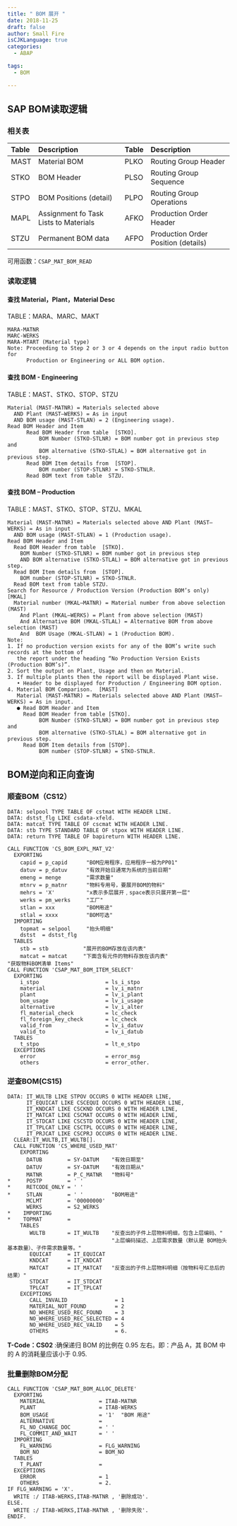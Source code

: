 ```yaml
---
title: " BOM 展开 "
date: 2018-11-25
draft: false
author: Small Fire
isCJKLanguage: true
categories: 
  - ABAP

tags: 
  - BOM

---
```



## SAP BOM读取逻辑

### 相关表

| Table | Description                           | Table | Description                         |
| :---- | :------------------------------------ | :---- | :---------------------------------- |
| MAST  | Material BOM                          | PLKO  | Routing Group Header                |
| STKO  | BOM Header                            | PLSO  | Routing Group Sequence              |
| STPO  | BOM Positions (detail)                | PLPO  | Routing Group Operations            |
| MAPL  | Assignment fo Task Lists to Materials | AFKO  | Production Order Header             |
| STZU  | Permanent BOM data                    | AFPO  | Production Order Position (details) |


可用函数：`CSAP_MAT_BOM_READ`

### 读取逻辑 ###

#### 查找 Material，Plant，Material Desc

TABLE：MARA、MARC、MAKT

```ABAP
MARA-MATNR    
MARC-WERKS   
MARA-MTART (Material type)
Note: Proceeding to Step 2 or 3 or 4 depends on the input radio button for 
      Production or Engineering or ALL BOM option.
```

#### 查找 BOM - Engineering

TABLE：MAST、STKO、STOP、STZU

```ABAP
Material (MAST-MATNR) = Materials selected above
  AND Plant (MAST–WERKS) = As in input 
  AND BOM usage (MAST-STLAN) = 2 (Engineering usage).
Read BOM Header and Item
      Read BOM Header from table  [STKO].
          BOM Number (STKO-STLNR) = BOM number got in previous step and
          BOM alternative (STKO-STLAL) = BOM alternative got in previous step.
      Read BOM Item details from  [STOP].
          BOM number (STOP-STLNR) = STKO-STNLR.
      Read BOM text from table  STZU.
```

#### 查找 BOM – Production

TABLE：MAST、STKO、STOP、STZU、MKAL

```ABAP
Material (MAST-MATNR) = Materials selected above AND Plant (MAST–WERKS) = As in input 
  AND BOM usage (MAST-STLAN) = 1 (Production usage).
Read BOM Header and Item
  Read BOM Header from table  [STKO].
    BOM Number (STKO-STLNR) = BOM number got in previous step
    AND BOM alternative (STKO-STLAL) = BOM alternative got in previous step.
  Read BOM Item details from  [STOP].
    BOM number (STOP-STLNR) = STKO-STNLR.
  Read BOM text from table STZU.
Search for Resource / Production Version (Production BOM’s only)   [MKAL]
  Material number (MKAL–MATNR) = Material number from above selection (MAST) 
    And Plant (MKAL–WERKS) = Plant from above selection (MAST)
    And Alternative BOM (MKAL-STLAL) = Alternative BOM from above selection (MAST) 
    And  BOM Usage (MKAL-STLAN) = 1 (Production BOM).
Note:
1. If no production version exists for any of the BOM’s write such records at the bottom of 
   the report under the heading “No Production Version Exists (Production BOM’s)”.
2. Sort the output on Plant, Usage and then on Material.
3. If multiple plants then the report will be displayed Plant wise.
   • Header to be displayed for Production / Engineering BOM option.
4. Material BOM Comparison.  [MAST]
   Material (MAST-MATNR) = Materials selected above AND Plant (MAST–WERKS) = As in input.
   ● Read BOM Header and Item
  	 Read BOM Header from table [STKO].
    	  BOM Number (STKO-STLNR) = BOM number got in previous step and
    	  BOM alternative (STKO-STLAL) = BOM alternative got in previous step.
  	 Read BOM Item details from [STOP].
          BOM number (STOP-STLNR) = STKO-STNLR.
```

## BOM逆向和正向查询 ##

### 顺查BOM（CS12）

```ABAP
DATA: selpool TYPE TABLE OF cstmat WITH HEADER LINE.
DATA: dstst_flg LIKE csdata-xfeld.
DATA: matcat TYPE TABLE OF cscmat WITH HEADER LINE.
DATA: stb TYPE STANDARD TABLE OF stpox WITH HEADER LINE.
DATA: return TYPE TABLE OF bapireturn WITH HEADER LINE.

CALL FUNCTION 'CS_BOM_EXPL_MAT_V2'
  EXPORTING
    capid = p_capid      "BOM应用程序，应用程序一般为PP01"
    datuv = p_datuv      "有效开始日通常为系统的当前日期"
    emeng = menge        "需求数量"
    mtnrv = p_matnr      "物料专用号，要展开BOM的物料"
    mehrs = 'X'          "x表示多层展开﹐space表示只展开第一层"
    werks = pm_werks     "工厂"
    stlan = xxx          "BOM用途"
    stlal = xxxx         "BOM可选"
  IMPORTING
    topmat = selpool     "抬头明细"
    dstst  = dstst_flg
  TABLES
    stb = stb           "展开的BOM存放在该内表"
    matcat = matcat     "下面含有元件的物料存放在该内表"
"获取物料BOM清单 Items"
CALL FUNCTION 'CSAP_MAT_BOM_ITEM_SELECT'
  EXPORTING
    i_stpo                     = ls_i_stpo
    material                   = lv_i_matnr
    plant                      = lv_i_plant
    bom_usage                  = lv_i_usage
    alternative                = lv_i_alter
    fl_material_check          = lc_check
    fl_foreign_key_check       = lc_check
    valid_from                 = lv_i_datuv
    valid_to                   = lv_i_datub
  TABLES
    t_stpo                     = lt_e_stpo
  EXCEPTIONS
    error                      = error_msg
    others                     = error_other.
```

### 逆查BOM(CS15)

```ABAP
DATA: IT_WULTB LIKE STPOV OCCURS 0 WITH HEADER LINE,
      IT_EQUICAT LIKE CSCEQUI OCCURS 0 WITH HEADER LINE,
      IT_KNDCAT LIKE CSCKND OCCURS 0 WITH HEADER LINE,
      IT_MATCAT LIKE CSCMAT OCCURS 0 WITH HEADER LINE,
      IT_STDCAT LIKE CSCSTD OCCURS 0 WITH HEADER LINE,
      IT_TPLCAT LIKE CSCTPL OCCURS 0 WITH HEADER LINE,
      IT_PRJCAT LIKE CSCPRJ OCCURS 0 WITH HEADER LINE.
  CLEAR:IT_WULTB,IT_WULTB[].
  CALL FUNCTION 'CS_WHERE_USED_MAT'
    EXPORTING
      DATUB        = SY-DATUM    "有效日期至"
      DATUV        = SY-DATUM    "有效日期从"
      MATNR        = P_C_MATNR   "物料号"
*     POSTP        = ' '
*     RETCODE_ONLY = ' '
*     STLAN        = ' '         "BOM用途"
      MCLMT        = '00000000'
      WERKS        = S2_WERKS
*    IMPORTING
*    TOPMAT        =
    TABLES
       WULTB       = IT_WULTB    "反查出的子件上层物料明细，包含上层编码、"
                                 "上层编码描述、上层需求数量（默认是 BOM抬头基本数量）、子件需求数量等。"
       EQUICAT     = IT_EQUICAT
       KNDCAT      = IT_KNDCAT
       MATCAT      = IT_MATCAT   "反查出的子件上层物料明细（按物料号汇总后的结果）"
       STDCAT      = IT_STDCAT
       TPLCAT      = IT_TPLCAT
    EXCEPTIONS
       CALL_INVALID               = 1
       MATERIAL_NOT_FOUND         = 2
       NO_WHERE_USED_REC_FOUND    = 3
       NO_WHERE_USED_REC_SELECTED = 4
       NO_WHERE_USED_REC_VALID    = 5
       OTHERS                     = 6.
```

**T-Code：CS02** :确保递归 BOM 的比例在 0.95 左右。即：产品 A，其 BOM 中的 A 的消耗量应该小于 0.95. 

### 批量删除BOM分配

```ABAP
CALL FUNCTION 'CSAP_MAT_BOM_ALLOC_DELETE'
  EXPORTING
    MATERIAL                 = ITAB-MATNR
    PLANT                    = ITAB-WERKS
    BOM_USAGE                = '1'  "BOM 用途"
    ALTERNATIVE              =
    FL_NO_CHANGE_DOC         = ' '
    FL_COMMIT_AND_WAIT       = ' '
  IMPORTING
    FL_WARNING               = FLG_WARNING
    BOM_NO                   = BOM_NO
  TABLES
    T_PLANT                  =
  EXCEPTIONS
    ERROR                    = 1
    OTHERS                   = 2.
IF FLG_WARNING = 'X'.
  WRITE :/ ITAB-WERKS,ITAB-MATNR , '删除成功'.
ELSE.
  WRITE :/ ITAB-WERKS,ITAB-MATNR , '删除失败'.
ENDIF.
```





